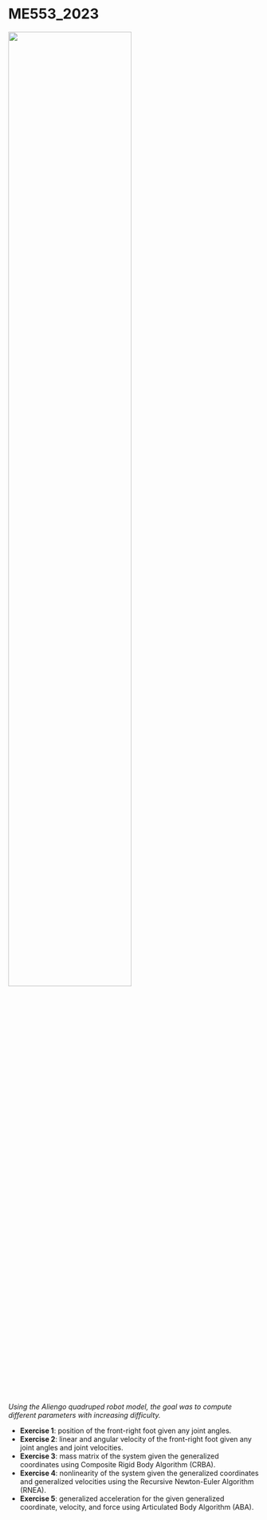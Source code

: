 # ME553_2023
<img src="https://github.com/filippo-bosi/ME553_2023/assets/25723653/f79f1868-d5cf-4d4b-aeaa-ece66d0ebdf9" width=70%>

*Using the Aliengo quadruped robot model, the goal was to compute different parameters with increasing difficulty.*

- **Exercise 1**: position of the front-right foot given any joint angles.
- **Exercise 2**: linear and angular velocity of the front-right foot given any joint angles and joint velocities.
- **Exercise 3**: mass matrix of the system given the generalized coordinates using Composite Rigid Body Algorithm (CRBA).
- **Exercise 4**: nonlinearity of the system given the generalized coordinates and generalized velocities using the Recursive Newton-Euler Algorithm (RNEA).
- **Exercise 5**: generalized acceleration for the given generalized coordinate, velocity, and force using Articulated Body Algorithm (ABA).
